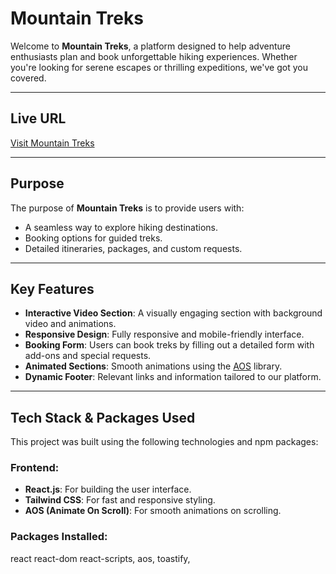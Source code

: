 # Mountain Treks

Welcome to **Mountain Treks**, a platform designed to help adventure enthusiasts plan and book unforgettable hiking experiences. Whether you're looking for serene escapes or thrilling expeditions, we've got you covered.

---

##  Live URL

[Visit Mountain Treks](https://assignment-9-e93f8.web.app/)  

---

##  Purpose

The purpose of **Mountain Treks** is to provide users with:
- A seamless way to explore hiking destinations.
- Booking options for guided treks.
- Detailed itineraries, packages, and custom requests.

---

##  Key Features

- **Interactive Video Section**: A visually engaging section with background video and animations.
- **Responsive Design**: Fully responsive and mobile-friendly interface.
- **Booking Form**: Users can book treks by filling out a detailed form with add-ons and special requests.
- **Animated Sections**: Smooth animations using the [AOS](https://michalsnik.github.io/aos/) library.
- **Dynamic Footer**: Relevant links and information tailored to our platform.

---

##  Tech Stack & Packages Used

This project was built using the following technologies and npm packages:

### Frontend:
- **React.js**: For building the user interface.
- **Tailwind CSS**: For fast and responsive styling.
- **AOS (Animate On Scroll)**: For smooth animations on scrolling.

### Packages Installed:

 react react-dom react-scripts,
 aos,
 toastify,


